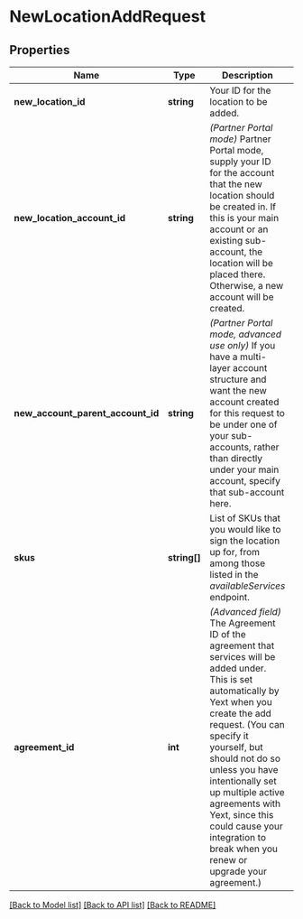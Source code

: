 # NewLocationAddRequest

## Properties
Name | Type | Description | Notes
------------ | ------------- | ------------- | -------------
**new_location_id** | **string** | Your ID for the location to be added. | 
**new_location_account_id** | **string** | *(Partner Portal mode)* Partner Portal mode, supply your ID for the account that the new location should be created in. If this is your main account or an existing sub-account, the location will be placed there. Otherwise, a new account will be created. | [optional] 
**new_account_parent_account_id** | **string** | *(Partner Portal mode, advanced use only)* If you have a multi-layer account structure and want the new account created for this request to be under one of your sub-accounts, rather than directly under your main account, specify that sub-account here. | [optional] 
**skus** | **string[]** | List of SKUs that you would like to sign the location up for, from among those listed in the *availableServices* endpoint. | 
**agreement_id** | **int** | *(Advanced field)* The Agreement ID of the agreement that services will be added under. This is set automatically by Yext when you create the add request. (You can specify it yourself, but should not do so unless you have intentionally set up multiple active agreements with Yext, since this could cause your integration to break when you renew or upgrade your agreement.) | [optional] 

[[Back to Model list]](../README.md#documentation-for-models) [[Back to API list]](../README.md#documentation-for-api-endpoints) [[Back to README]](../README.md)


